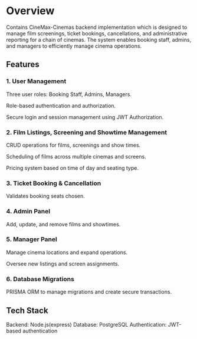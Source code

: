 # Overview
Contains CineMax-Cinemas backend implementation which is designed to manage film screenings, ticket bookings, cancellations, and administrative reporting for a chain of cinemas.
The system enables booking staff, admins, and managers to efficiently manage cinema operations.

## Features
### 1. User Management
Three user roles: Booking Staff, Admins, Managers.

Role-based authentication and authorization.

Secure login and session management using JWT Authorization.
### 2. Film Listings, Screening and Showtime Management
CRUD operations for films, screenings and show times.

Scheduling of films across multiple cinemas and screens.

Pricing system based on time of day and seating type.
### 3. Ticket Booking & Cancellation
Validates booking seats chosen.
### 4. Admin Panel
Add, update, and remove films and showtimes.
### 5. Manager Panel
Manage cinema locations and expand operations.

Oversee new listings and screen assignments.
### 6. Database Migrations
PRISMA ORM to manage migrations and create secure transactions.


## Tech Stack
Backend: Node.js(express)
Database: PostgreSQL
Authentication: JWT-based authentication

